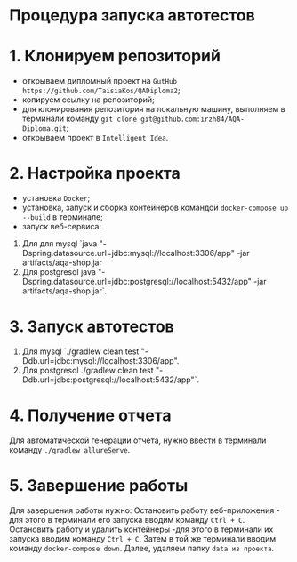 # Процедура запуска автотестов
# 1. Клонируем репозиторий
- открываем дипломный проект на `GutHub` `https://github.com/TaisiaKos/QADiploma2`;
- копируем ссылку на репозиторий;
- для клонирования репозитория на локальную машину, выполняем в терминали команду `git clone git@github.com:irzh84/AQA-Diploma.git`;
- открываем проект в `Intelligent Idea`.

# 2. Настройка проекта
- установка `Docker`;
- установка, запуск и сборка контейнеров командой `docker-compose up --build` в терминале;
- запуск веб-сервиса:
1. Для для mysql `java "-Dspring.datasource.url=jdbc:mysql://localhost:3306/app" -jar artifacts/aqa-shop.jar
1. Для postgresql
java "-Dspring.datasource.url=jdbc:postgresql://localhost:5432/app" -jar artifacts/aqa-shop.jar`.

# 3. Запуск автотестов
1. Для mysql `./gradlew clean test "-Ddb.url=jdbc:mysql://localhost:3306/app".
1. Для postgresql
./gradlew clean test "-Ddb.url=jdbc:postgresql://localhost:5432/app"`.

# 4. Получение отчета
Для автоматической генерации отчета, нужно ввести в терминали команду `./gradlew allureServe`.

# 5. Завершение работы
Для завершения работы нужно:
Остановить работу веб-приложения - для этого в терминали его запуска вводим команду `Ctrl + C`.
Остановить работу и удалить контейнеры -для этого в терминали их запуска вводим команду `Ctrl + C`. Затем в той же терминали вводим команду `docker-compose down`. Далее, удаляем папку `data из проекта`.